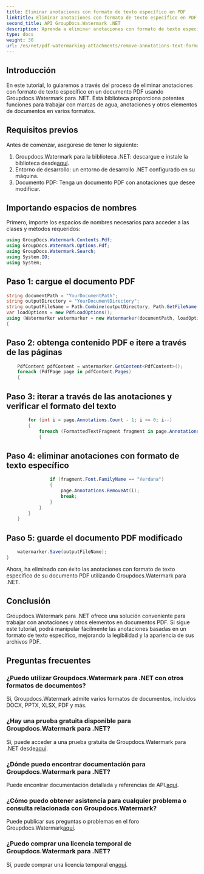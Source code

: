 ```yaml
---
title: Eliminar anotaciones con formato de texto específico en PDF
linktitle: Eliminar anotaciones con formato de texto específico en PDF
second_title: API GroupDocs.Watermark .NET
description: Aprenda a eliminar anotaciones con formato de texto específico en documentos PDF usando Groupdocs para .NET.
type: docs
weight: 30
url: /es/net/pdf-watermarking-attachments/remove-annotations-text-formatting-pdf/
---
```

## Introducción
En este tutorial, lo guiaremos a través del proceso de eliminar anotaciones con formato de texto específico en un documento PDF usando Groupdocs.Watermark para .NET. Esta biblioteca proporciona potentes funciones para trabajar con marcas de agua, anotaciones y otros elementos de documentos en varios formatos.
## Requisitos previos
Antes de comenzar, asegúrese de tener lo siguiente:
1.  Groupdocs.Watermark para la biblioteca .NET: descargue e instale la biblioteca desde[aquí](https://releases.groupdocs.com/Watermark/net/).
2. Entorno de desarrollo: un entorno de desarrollo .NET configurado en su máquina.
3. Documento PDF: Tenga un documento PDF con anotaciones que desee modificar.

## Importando espacios de nombres
Primero, importe los espacios de nombres necesarios para acceder a las clases y métodos requeridos:
```csharp
using GroupDocs.Watermark.Contents.Pdf;
using GroupDocs.Watermark.Options.Pdf;
using GroupDocs.Watermark.Search;
using System.IO;
using System;
```
## Paso 1: cargue el documento PDF
```csharp
string documentPath = "YourDocumentPath";
string outputDirectory = "YourDocumentDirectory";
string outputFileName = Path.Combine(outputDirectory, Path.GetFileName(documentPath));
var loadOptions = new PdfLoadOptions();
using (Watermarker watermarker = new Watermarker(documentPath, loadOptions))
{
```
## Paso 2: obtenga contenido PDF e itere a través de las páginas
```csharp
    PdfContent pdfContent = watermarker.GetContent<PdfContent>();
    foreach (PdfPage page in pdfContent.Pages)
    {
```
## Paso 3: iterar a través de las anotaciones y verificar el formato del texto
```csharp
        for (int i = page.Annotations.Count - 1; i >= 0; i--)
        {
            foreach (FormattedTextFragment fragment in page.Annotations[i].FormattedTextFragments)
            {
```
## Paso 4: eliminar anotaciones con formato de texto específico
```csharp
                if (fragment.Font.FamilyName == "Verdana")
                {
                    page.Annotations.RemoveAt(i);
                    break;
                }
            }
        }
    }
```
## Paso 5: guarde el documento PDF modificado
```csharp
    watermarker.Save(outputFileName);
}
```
Ahora, ha eliminado con éxito las anotaciones con formato de texto específico de su documento PDF utilizando Groupdocs.Watermark para .NET.

## Conclusión
Groupdocs.Watermark para .NET ofrece una solución conveniente para trabajar con anotaciones y otros elementos en documentos PDF. Si sigue este tutorial, podrá manipular fácilmente las anotaciones basadas en un formato de texto específico, mejorando la legibilidad y la apariencia de sus archivos PDF.
## Preguntas frecuentes
### ¿Puedo utilizar Groupdocs.Watermark para .NET con otros formatos de documentos?
Sí, Groupdocs.Watermark admite varios formatos de documentos, incluidos DOCX, PPTX, XLSX, PDF y más.
### ¿Hay una prueba gratuita disponible para Groupdocs.Watermark para .NET?
 Sí, puede acceder a una prueba gratuita de Groupdocs.Watermark para .NET desde[aquí](https://releases.groupdocs.com/).
### ¿Dónde puedo encontrar documentación para Groupdocs.Watermark para .NET?
 Puede encontrar documentación detallada y referencias de API.[aquí](https://reference.groupdocs.com/Watermark/net/).
### ¿Cómo puedo obtener asistencia para cualquier problema o consulta relacionada con Groupdocs.Watermark?
 Puede publicar sus preguntas o problemas en el foro Groupdocs.Watermark[aquí](https://forum.groupdocs.com/c/watermark/19).
### ¿Puedo comprar una licencia temporal de Groupdocs.Watermark para .NET?
 Sí, puede comprar una licencia temporal en[aquí](https://purchase.groupdocs.com/temporary-license/).